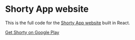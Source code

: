 # Shorty App website

This is the full code for the [Shorty App website](https://shorty.leptr.com) built in React.

[Get Shorty on Google Play](https://play.google.com/store/apps/details?id=com.leptr.shorty)
